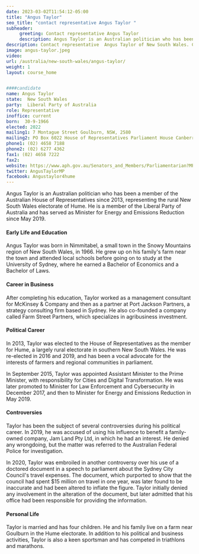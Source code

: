 ```yaml
---
date: 2023-03-02T11:54:12-05:00
title: "Angus Taylor"
seo_title: "contact representative Angus Taylor "
subheader:
     greeting: Contact representative Angus Taylor
     description: Angus Taylor is an Australian politician who has been a member of the Australian House of Representatives since 2013, representing the rural New South Wales electorate of Hume.
description: Contact representative  Angus Taylor of New South Wales. Contact information for  Angus Taylor includes email address, phone number, and mailing address.
image: angus-taylor.jpeg
video:
url: /australia/new-south-wales/angus-taylor/
weight: 1
layout: course_home


####candidate
name: Angus Taylor
state:	New South Wales
party:	Liberal Party of Australia
role: Representative
inoffice: current
born:  30-9-1966
elected: 2022
mailing1: 7 Montague Street Goulburn, NSW, 2580
mailing2: PO Box 6022 House of Representatives Parliament House Canberra ACT 2600
phone1: (02) 4658 7188
phone2: (02) 6277 4362
fax1: (02) 4658 7222
fax2:
website: https://www.aph.gov.au/Senators_and_Members/Parliamentarian?MPID=231027
twitter: AngusTaylorMP
facebook: Angustaylor4hume
---
```



Angus Taylor is an Australian politician who has been a member of the Australian House of Representatives since 2013, representing the rural New South Wales electorate of Hume. He is a member of the Liberal Party of Australia and has served as Minister for Energy and Emissions Reduction since May 2019.

#### Early Life and Education
Angus Taylor was born in Nimmitabel, a small town in the Snowy Mountains region of New South Wales, in 1966. He grew up on his family's farm near the town and attended local schools before going on to study at the University of Sydney, where he earned a Bachelor of Economics and a Bachelor of Laws.

#### Career in Business
After completing his education, Taylor worked as a management consultant for McKinsey & Company and then as a partner at Port Jackson Partners, a strategy consulting firm based in Sydney. He also co-founded a company called Farm Street Partners, which specializes in agribusiness investment.

#### Political Career
In 2013, Taylor was elected to the House of Representatives as the member for Hume, a largely rural electorate in southern New South Wales. He was re-elected in 2016 and 2019, and has been a vocal advocate for the interests of farmers and regional communities in parliament.

In September 2015, Taylor was appointed Assistant Minister to the Prime Minister, with responsibility for Cities and Digital Transformation. He was later promoted to Minister for Law Enforcement and Cybersecurity in December 2017, and then to Minister for Energy and Emissions Reduction in May 2019.

#### Controversies
Taylor has been the subject of several controversies during his political career. In 2019, he was accused of using his influence to benefit a family-owned company, Jam Land Pty Ltd, in which he had an interest. He denied any wrongdoing, but the matter was referred to the Australian Federal Police for investigation.

In 2020, Taylor was embroiled in another controversy over his use of a doctored document in a speech to parliament about the Sydney City Council's travel expenses. The document, which purported to show that the council had spent $15 million on travel in one year, was later found to be inaccurate and had been altered to inflate the figure. Taylor initially denied any involvement in the alteration of the document, but later admitted that his office had been responsible for providing the information.

#### Personal Life
Taylor is married and has four children. He and his family live on a farm near Goulburn in the Hume electorate. In addition to his political and business activities, Taylor is also a keen sportsman and has competed in triathlons and marathons.